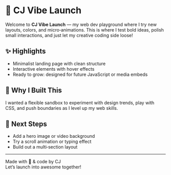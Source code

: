 # 🚀 CJ Vibe Launch

Welcome to **CJ Vibe Launch** — my web dev playground where I try new layouts, colors, and micro‑animations. This is where I test bold ideas, polish small interactions, and just let my creative coding side loose!

## ✨ Highlights
- Minimalist landing page with clean structure
- Interactive elements with hover effects
- Ready to grow: designed for future JavaScript or media embeds

## 🌱 Why I Built This
I wanted a flexible sandbox to experiment with design trends, play with CSS, and push boundaries as I level up my web skills.

## 🔭 Next Steps
- Add a hero image or video background
- Try a scroll animation or typing effect
- Build out a multi‑section layout

---

Made with 💖 & code by CJ  
Let’s launch into awesome together!

